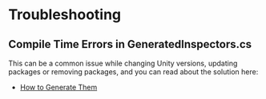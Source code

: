 # Troubleshooting

## Compile Time Errors in GeneratedInspectors.cs 
This can be a common issue while changing Unity versions, updating packages or removing packages, and you can read about the solution here:
* [How to Generate Them](network-events#how-to-generate-them)